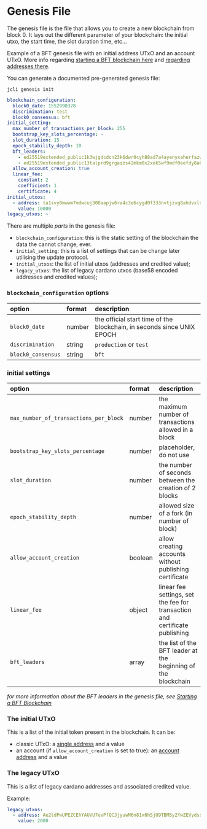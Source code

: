 # Genesis File

The genesis file is the file that allows you to create a new blockchain
from block 0. It lays out the different parameter of your blockchain:
the initial utxo, the start time, the slot duration time, etc...

Example of a BFT genesis file with an initial address UTxO and an account UTxO.
More info regarding [starting a BFT blockchain here](./starting_bft_blockchain.md)
and [regarding addresses there](./cli_address.md).

You can generate a documented pre-generated genesis file:

```
jcli genesis init
```

```yaml
blockchain_configuration:
  block0_date: 1552990378
  discrimination: test
  block0_consensus: bft
initial_setting:
  max_number_of_transactions_per_block: 255
  bootstrap_key_slots_percentage: ~
  slot_duration: 15
  epoch_stability_depth: 10
  bft_leaders:
    - ed25519extended_public1k3wjgdcdcn23k6dwr0cyh88ad7a4ayenyxaherfazwy363pyy8wqppn7j3
    - ed25519extended_public13talprd9grgaqzs42mkm0x2xek5wf9mdf0eefdy8a6dk5grka2gstrp3en
  allow_account_creation: true
  linear_fee:
    constant: 2
    coefficient: 1
    certificate: 4
initial_utxos:
  - address: ta1svy0mwwm7mdwcuj308aapjw6ra4c3e6cygd0f333nvtjzxg8ahdvxlswdf0
    value: 10000
legacy_utxos: ~
```

There are multiple _parts_ in the genesis file:

* `blockchain_configuration`: this is the static setting of the blockchain
  the data the cannot change, ever.
* `initial_setting`: this is a list of settings that can be change later
  utilising the update protocol.
* `initial_utxos`: the list of initial utxos (addresses and credited value);
* `legacy_utxos`: the list of legacy cardano utxos (base58 encoded addresses
  and credited values);

### `blockchain_configuration` options

| option | format | description |
|:-------|:-------|:------------|
| `block0_date` | number | the official start time of the blockchain, in seconds since UNIX EPOCH |
| `discrimination` | string | `production` or `test` |
| `block0_consensus` | string | `bft` |

### initial settings

| option | format | description |
|:-------|:-------|:------------|
| `max_number_of_transactions_per_block` | number | the maximum number of transactions allowed in a block |
| `bootstrap_key_slots_percentage` | number | placeholder, do not use |
| `slot_duration` | number | the number of seconds between the creation of 2 blocks |
| `epoch_stability_depth` | number | allowed size of a fork (in number of block) |
| `allow_account_creation` | boolean | allow creating accounts without publishing certificate |
| `linear_fee` | object | linear fee settings, set the fee for transaction and certificate publishing |
| `bft_leaders` | array | the list of the BFT leader at the beginning of the blockchain |

_for more information about the BFT leaders in the genesis file, see
[Starting a BFT Blockchain](./starting_bft_blockchain.md)_

### The initial UTxO

This is a list of the initial token present in the blockchain. It can be:

* classic UTxO: a [single address](./cli_address.md#address-for-utxo) and a value
* an account (if `allow_account_creation` is set to true): an
  [account address](./cli_address.md#address-for-account) and a value

### The legacy UTxO

This is a list of legacy cardano addresses and associated credited value.

Example:

```yaml
legacy_utxos:
  - address: Ae2tdPwUPEZCEhYAUVU7evPfQCJjyuwM6n81x6hSjU9TBMSy2YwZEVydssL
    value: 2000
```
